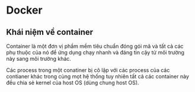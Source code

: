 # Docker

## Khái niệm về container

Container là một đơn vị phầm mềm tiêu chuẩn đóng gói mã và tất cả các phụ thuộc của nó để ứng dụng chạy nhanh và đáng tin cậy từ môi trường này sang môi trường khác.

Các process trong một conatiner bị cô lập với các process của các contianer khác trong cùng mọt hệ thống tuy nhiên tất cả các container này đều chia sẻ kernel của host OS  (dùng chung host OS).